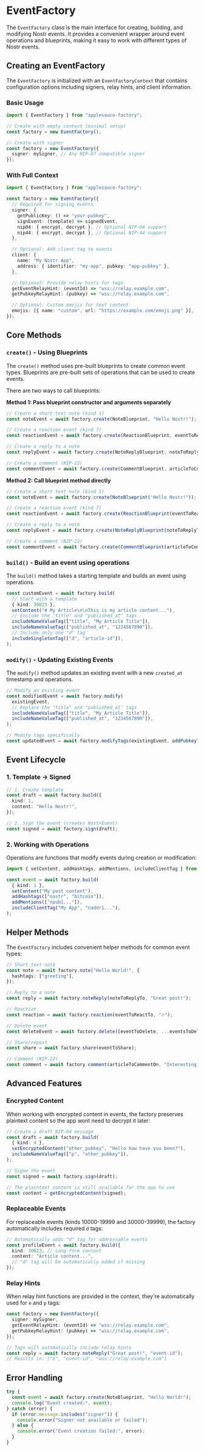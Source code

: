 # EventFactory

The `EventFactory` class is the main interface for creating, building, and modifying Nostr events. It provides a convenient wrapper around event operations and blueprints, making it easy to work with different types of Nostr events.

## Creating an EventFactory

The `EventFactory` is initialized with an `EventFactoryContext` that contains configuration options including signers, relay hints, and client information.

### Basic Usage

```typescript
import { EventFactory } from "applesauce-factory";

// Create with empty context (minimal setup)
const factory = new EventFactory();

// Create with signer
const factory = new EventFactory({
  signer: mySigner, // Any NIP-07 compatible signer
});
```

### With Full Context

```typescript
import { EventFactory } from "applesauce-factory";

const factory = new EventFactory({
  // Required for signing events
  signer: {
    getPublicKey: () => "your-pubkey",
    signEvent: (template) => signedEvent,
    nip04: { encrypt, decrypt }, // Optional NIP-04 support
    nip44: { encrypt, decrypt }, // Optional NIP-44 support
  },

  // Optional: Add client tag to events
  client: {
    name: "My Nostr App",
    address: { identifier: "my-app", pubkey: "app-pubkey" },
  },

  // Optional: Provide relay hints for tags
  getEventRelayHint: (eventId) => "wss://relay.example.com",
  getPubkeyRelayHint: (pubkey) => "wss://relay.example.com",

  // Optional: Custom emojis for text content
  emojis: [{ name: "custom", url: "https://example.com/emoji.png" }],
});
```

## Core Methods

### `create()` - Using Blueprints

The `create()` method uses pre-built blueprints to create common event types. Blueprints are pre-built sets of operations that can be used to create events.

There are two ways to call blueprints:

**Method 1: Pass blueprint constructor and arguments separately**

```typescript
// Create a short text note (kind 1)
const noteEvent = await factory.create(NoteBlueprint, "Hello Nostr!");

// Create a reaction event (kind 7)
const reactionEvent = await factory.create(ReactionBlueprint, eventToReactTo, "+");

// Create a reply to a note
const replyEvent = await factory.create(NoteReplyBlueprint, noteToReplyTo, "Hello back!");

// Create a comment (NIP-22)
const commentEvent = await factory.create(CommentBlueprint, articleToCommentOn, "Great article!");
```

**Method 2: Call blueprint method directly**

```typescript
// Create a short text note (kind 1)
const noteEvent = await factory.create(NoteBlueprint("Hello Nostr!"));

// Create a reaction event (kind 7)
const reactionEvent = await factory.create(ReactionBlueprint(eventToReactTo, "+"));

// Create a reply to a note
const replyEvent = await factory.create(NoteReplyBlueprint(noteToReplyTo, "Hello back!"));

// Create a comment (NIP-22)
const commentEvent = await factory.create(CommentBlueprint(articleToCommentOn, "Great article!"));
```

### `build()` - Build an event using operations

The `build()` method takes a starting template and builds an event using operations.

```typescript
const customEvent = await factory.build(
  // Start with a template
  { kind: 30023 },
  setContent("# My Article\n\nThis is my article content..."),
  // Include the "title" and "published_at" tags
  includeNameValueTag(["title", "My Article Title"]),
  includeNameValueTag(["published_at", "1234567890"]),
  // Include only one "d" tag
  includeSingletonTag(["d", "article-id"]),
);
```

### `modify()` - Updating Existing Events

The `modify()` method updates an existing event with a new `created_at` timestamp and operations.

```typescript
// Modify an existing event
const modifiedEvent = await factory.modify(
  existingEvent,
  // Replace the "title" and "published_at" tags
  includeNameValueTag(["title", "My Article Title"]),
  includeNameValueTag(["published_at", "1234567890"]),
);

// Modify tags specifically
const updatedEvent = await factory.modifyTags(existingEvent, addPubkeyTag("user_pubkey"));
```

## Event Lifecycle

### 1. Template → Signed

```typescript
// 1. Create template
const draft = await factory.build({
  kind: 1,
  content: "Hello Nostr!",
});

// 2. Sign the event (creates NostrEvent)
const signed = await factory.sign(draft);
```

### 2. Working with Operations

Operations are functions that modify events during creation or modification:

```typescript
import { setContent, addHashtags, addMentions, includeClientTag } from "applesauce-factory/operations";

const event = await factory.build(
  { kind: 1 },
  setContent("My post content"),
  addHashtags(["nostr", "bitcoin"]),
  addMentions(["npub1..."]),
  includeClientTag("My App", "naddr1..."),
);
```

## Helper Methods

The `EventFactory` includes convenient helper methods for common event types:

```typescript
// Short text note
const note = await factory.note("Hello World!", {
  hashtags: ["greeting"],
});

// Reply to a note
const reply = await factory.noteReply(noteToReplyTo, "Great post!");

// Reaction
const reaction = await factory.reaction(eventToReactTo, "🔥");

// Delete event
const deleteEvent = await factory.delete([eventToDelete, ...eventsToDelete], "I didn't mean to post my nsec1...");

// Share/repost
const share = await factory.share(eventToShare);

// Comment (NIP-22)
const comment = await factory.comment(articleToCommentOn, "Interesting perspective!");
```

## Advanced Features

### Encrypted Content

When working with encrypted content in events, the factory preserves plaintext content so the app wont need to decrypt it later:

```typescript
// Create a draft NIP-04 message
const draft = await factory.build(
  { kind: 4 },
  setEncryptedContent("other_pubkey", "Hello how have you been?"),
  includeNameValueTag(["p", "other_pubkey"]),
);

// Signe the event
const signed = await factory.sign(draft);

// The plaintext content is still available for the app to use
const content = getEncryptedContent(signed);
```

### Replaceable Events

For replaceable events (kinds 10000-19999 and 30000-39999), the factory automatically includes required `d` tags:

```typescript
// Automatically adds "d" tag for addressable events
const profileEvent = await factory.build({
  kind: 30023, // Long-form content
  content: "Article content...",
  // "d" tag will be automatically added if missing
});
```

### Relay Hints

When relay hint functions are provided in the context, they're automatically used for `e` and `p` tags:

```typescript
const factory = new EventFactory({
  signer: mySigner,
  getEventRelayHint: (eventId) => "wss://relay.example.com",
  getPubkeyRelayHint: (pubkey) => "wss://relay.example.com",
});

// Tags will automatically include relay hints
const reply = await factory.noteReply("Great post!", "event-id");
// Results in: ["e", "event-id", "wss://relay.example.com"]
```

## Error Handling

```typescript
try {
  const event = await factory.create(NoteBlueprint, "Hello World!");
  console.log("Event created:", event);
} catch (error) {
  if (error.message.includes("signer")) {
    console.error("Signer not available or failed");
  } else {
    console.error("Event creation failed:", error);
  }
}
```
